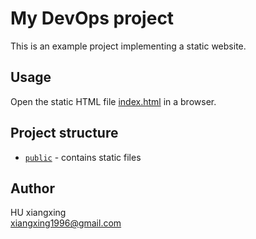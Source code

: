 # My DevOps project

This is an example project implementing a static website.

## Usage

Open the static HTML file [index.html](public/index.html) in a browser.

## Project structure

- [`public`](public) - contains static files

## Author

HU xiangxing   
xiangxing1996@gmail.com

